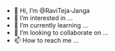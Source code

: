 - 👋 Hi, I’m @RaviTeja-Janga
- 👀 I’m interested in ...
- 🌱 I’m currently learning ...
- 💞️ I’m looking to collaborate on ...
- 📫 How to reach me ...

<!---
RaviTeja-Janga/RaviTeja-Janga is a ✨ special ✨ repository because its `README.md` (this file) appears on your GitHub profile.
You can click the Preview link to take a look at your changes.
--->
